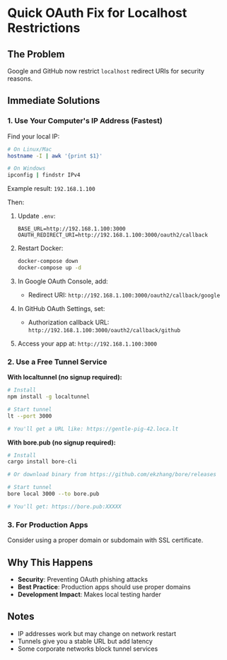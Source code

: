 # Quick OAuth Fix for Localhost Restrictions

## The Problem
Google and GitHub now restrict `localhost` redirect URIs for security reasons.

## Immediate Solutions

### 1. Use Your Computer's IP Address (Fastest)

Find your local IP:
```bash
# On Linux/Mac
hostname -I | awk '{print $1}'

# On Windows
ipconfig | findstr IPv4
```

Example result: `192.168.1.100`

Then:
1. Update `.env`:
   ```
   BASE_URL=http://192.168.1.100:3000
   OAUTH_REDIRECT_URI=http://192.168.1.100:3000/oauth2/callback
   ```

2. Restart Docker:
   ```bash
   docker-compose down
   docker-compose up -d
   ```

3. In Google OAuth Console, add:
   - Redirect URI: `http://192.168.1.100:3000/oauth2/callback/google`

4. In GitHub OAuth Settings, set:
   - Authorization callback URL: `http://192.168.1.100:3000/oauth2/callback/github`

5. Access your app at: `http://192.168.1.100:3000`

### 2. Use a Free Tunnel Service

**With localtunnel (no signup required):**
```bash
# Install
npm install -g localtunnel

# Start tunnel
lt --port 3000

# You'll get a URL like: https://gentle-pig-42.loca.lt
```

**With bore.pub (no signup required):**
```bash
# Install
cargo install bore-cli

# Or download binary from https://github.com/ekzhang/bore/releases

# Start tunnel
bore local 3000 --to bore.pub

# You'll get: https://bore.pub:XXXXX
```

### 3. For Production Apps

Consider using a proper domain or subdomain with SSL certificate.

## Why This Happens

- **Security**: Preventing OAuth phishing attacks
- **Best Practice**: Production apps should use proper domains
- **Development Impact**: Makes local testing harder

## Notes

- IP addresses work but may change on network restart
- Tunnels give you a stable URL but add latency
- Some corporate networks block tunnel services